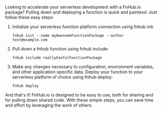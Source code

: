 
Looking to accelerate your serverless development with a FnHub.io package? Pulling down and deploying a function is quick and painless! Just follow these easy steps:

1. Initialize your serverless function platform connection using fnhub init:

    `fnhub init --name myAwesomeFunctionPackage --author test@example.com`


2. Pull down a fnhub function using fnhub include:

    `fnhub include reallyUsefulFunctionPackage`


3. Make any changes necessary to configuration, environment variables, and other application-specific data.
Deploy your function to your serverless platform of choice using fnhub deploy:

    `fnhub deploy`

And that's it! FnHub.io is designed to be easy to use, both for sharing and for pulling down shared code. With these simple steps, you can save time and effort by leveraging the work of others.
